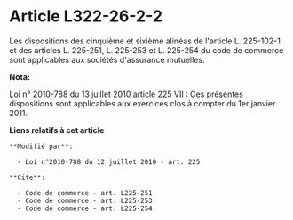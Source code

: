 # Article L322-26-2-2

Les dispositions des cinquième et sixième alinéas de l'article L. 225-102-1 et  des articles L. 225-251, L. 225-253 et L.
225-254 du code de commerce sont applicables aux sociétés d'assurance mutuelles.

**Nota:**

Loi n° 2010-788 du 13 juillet 2010 article 225  VII : Ces présentes dispositions sont applicables aux exercices clos à
compter du 1er janvier 2011.

**Liens relatifs à cet article**

	**Modifié par**:

	  - Loi n°2010-788 du 12 juillet 2010 - art. 225

	**Cite**:

	  - Code de commerce - art. L225-251
	  - Code de commerce - art. L225-253
	  - Code de commerce - art. L225-254
